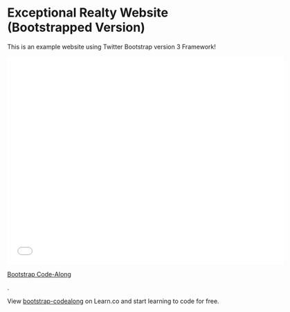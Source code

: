 # Exceptional Realty Website (Bootstrapped Version)

This is an example website using Twitter Bootstrap version 3 Framework!

<iframe width="640" height="480" src="//www.youtube.com/embed/o5UCDvaNLd8?rel=0&modestbranding=1" frameborder="0" allowfullscreen></iframe>

<p><a href="https://www.youtube.com/watch?v=o5UCDvaNLd8">Bootstrap Code-Along</a></p>.

<p data-visibility='hidden'>View <a href='https://learn.co/lessons/bootstrap-codealong' title='bootstrap-codealong'>bootstrap-codealong</a> on Learn.co and start learning to code for free.</p>
